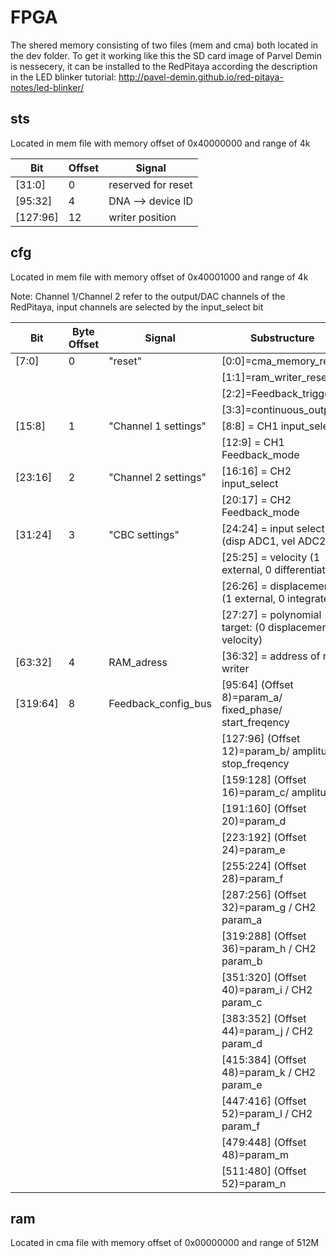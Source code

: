 # FPGA
The shered memory consisting of two files (mem and cma) both located in the dev folder.
To get it working like this the SD card image of Parvel Demin is nessecery, it can be installed to the RedPitaya according the description in the LED blinker tutorial:
http://pavel-demin.github.io/red-pitaya-notes/led-blinker/

## sts
Located in mem file with memory offset of 0x40000000 and range of 4k

Bit      | Offset | Signal   
-------- | ------ | -------- 
[31:0]   | 0      | reserved for reset   
[95:32]  | 4      | DNA --> device ID
[127:96] | 12     | writer position

## cfg
Located in mem file with memory offset of 0x40001000 and range of 4k

Note: Channel 1/Channel 2 refer to the output/DAC channels of the RedPitaya, input channels are selected by the input_select bit

Bit      | Byte Offset | Signal                          | Substructure
-------- | ----------- | ------------------------------- | ------
[7:0]    | 0           | "reset"                         | [0:0]=cma_memory_reset
&nbsp;   |             |                                 | [1:1]=ram_writer_reset
&nbsp;   |             |                                 | [2:2]=Feedback_trigger
&nbsp;   |             |                                 | [3:3]=continuous_output
[15:8]   | 1           | "Channel 1 settings"            | [8:8]  = CH1 input_select
&nbsp;   |             |                                 | [12:9] = CH1 Feedback_mode
[23:16]  | 2           | "Channel 2 settings"            | [16:16]  = CH2 input_select
&nbsp;   |             |                                 | [20:17] = CH2 Feedback_mode
[31:24]  | 3           | "CBC settings"                  | [24:24]  = input select: (1  (disp ADC1, vel ADC2))
&nbsp;   |             |                                 | [25:25]  = velocity (1 external, 0 differentiated)
&nbsp;   |             |                                 | [26:26]  = displacement (1 external, 0 integrated)
&nbsp;   |             |                                 | [27:27]  = polynomial target: (0 displacement, 1 velocity)
[63:32]  | 4           | RAM_adress						 | [36:32] = address of ram writer
[319:64] | 8           | Feedback_config_bus             | [95:64] (Offset 8)=param_a/ fixed_phase/ start_freqency
&nbsp;   |             |                                 | [127:96] (Offset 12)=param_b/ amplitude/ stop_freqency
&nbsp;   |             |                                 | [159:128] (Offset 16)=param_c/ amplitude
&nbsp;   |             |                                 | [191:160] (Offset 20)=param_d
&nbsp;   |             |                                 | [223:192] (Offset 24)=param_e
&nbsp;   |             |                                 | [255:224] (Offset 28)=param_f
&nbsp;   |             |                                 | [287:256] (Offset 32)=param_g / CH2 param_a
&nbsp;   |             |                                 | [319:288] (Offset 36)=param_h / CH2 param_b
&nbsp;   |             |                                 | [351:320] (Offset 40)=param_i / CH2 param_c
&nbsp;   |             |                                 | [383:352] (Offset 44)=param_j / CH2 param_d
&nbsp;   |             |                                 | [415:384] (Offset 48)=param_k / CH2 param_e
&nbsp;   |             |                                 | [447:416] (Offset 52)=param_l / CH2 param_f
&nbsp;   |             |                                 | [479:448] (Offset 48)=param_m
&nbsp;   |             |                                 | [511:480] (Offset 52)=param_n


## ram
Located in cma file with memory offset of 0x00000000 and range of 512M


